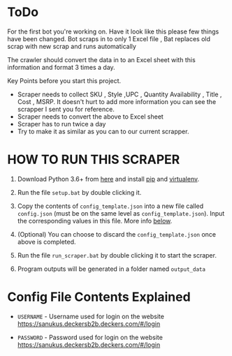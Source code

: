 # ToDo
For the first bot you're working on. Have it look like this please few things have been changed. Bot scraps in to only 1 Excel file , Bat replaces old scrap with new scrap and runs automatically




The crawler should convert the data in to an Excel sheet with this information and format 3 times a day. 

Key Points before you start this project.

- Scraper needs to collect SKU , Style ,UPC , Quantity Availability , Title , Cost , MSRP. It doesn't hurt to add more information you can see the scrapper I sent you for reference.
- Scraper needs to convert the above to Excel sheet
- Scraper has to run twice a day
- Try to make it as similar as you can to our current scrapper.



# HOW TO RUN THIS SCRAPER

1. Download Python 3.6+ from [here](https://www.python.org/downloads/) and install [pip](https://www.geeksforgeeks.org/how-to-install-pip-on-windows/) and [virtualenv](https://www.freecodecamp.org/news/how-to-setup-virtual-environments-in-python/).

2. Run the file `setup.bat` by double clicking it.

3. Copy the contents of `config_template.json` into a new file called `config.json` (must be on the same level as `config_template.json`). Input the corresponding values in this file. More info [below](#config-file-settings-explained).

4. (Optional) You can choose to discard the `config_template.json` once above is completed.

5. Run the file `run_scraper.bat` by double clicking it to start the scraper.

6. Program outputs will be generated in a folder named `output_data`

# Config File Contents Explained

- `USERNAME` - Username used for login on the website https://sanukus.deckersb2b.deckers.com/#/login

- `PASSWORD` - Password used for login on the website https://sanukus.deckersb2b.deckers.com/#/login
